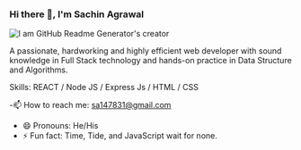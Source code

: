  ### Hi there 👋,  I'm Sachin Agrawal
 
![I am GitHub Readme Generator's creator]( https://cdn.pixabay.com/photo/2018/06/08/00/48/developer-3461405_960_720.png)

 A passionate, hardworking and highly efficient web developer with sound knowledge in Full Stack technology and hands-on practice in Data Structure and Algorithms.

Skills:  REACT / Node JS / Express Js / HTML / CSS

-📫 How to reach me: sa147831@gmail.com 
- 😄 Pronouns: He/His 
- ⚡ Fun fact: Time, Tide, and JavaScript wait for none. 





